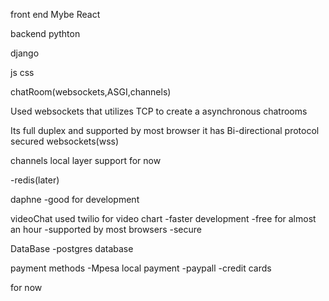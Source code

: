 front end
Mybe React

backend
pythton

django

js
css

chatRoom(websockets,ASGI,channels)

Used websockets that utilizes TCP to create a asynchronous chatrooms

Its full duplex and supported by most browser
it has Bi-directional protocol
secured websockets(wss)

channels
local layer support for now

-redis(later)

daphne
-good for development

videoChat
used twilio for video chart
-faster development
-free for almost an hour
-supported by most browsers
-secure

DataBase
-postgres database

payment methods
-Mpesa local payment
-paypall
-credit cards

for now
